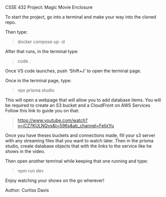 CSSE 432 Project: Magic Movie Enclosure

To start the project, go into a terminal and make your way into the cloned repo.

Then type:
> docker compose up -d

After that runs, in the terminal type:
> code .

Once VS code launches, push 'Shift+J' to open the terminal page.

Once in the terminal page, type:
> npx prisma studio

This will open a webpage that will allow you to add database items. You will be required to create an S3 bucket and a CloudFront on AWS Services
Follow this link to guide you on that:
> https://www.youtube.com/watch?v=iCZ7KULNQys&t=596s&ab_channel=FelixYu

Once you have theses buckets and connections made, fill your s3 server with any streaming files that you want to watch later.
Then in the prisma studio, create database objects that with the links to the service like he shows in the video.



Then open another temrinal while keeping that one running and type:
> npm run dev

Enjoy watching your shows on the go wherever!

Author: Curtiss Davis